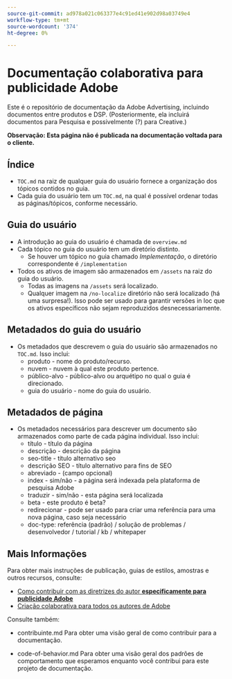 ```yaml
---
source-git-commit: ad978a021c063377e4c91ed41e902d98a03749e4
workflow-type: tm+mt
source-wordcount: '374'
ht-degree: 0%

---
```

# Documentação colaborativa para publicidade Adobe

Este é o repositório de documentação da Adobe Advertising, incluindo documentos entre produtos e DSP. (Posteriormente, ela incluirá documentos para Pesquisa e possivelmente (?) para Creative.)

**Observação: Esta página não é publicada na documentação voltada para o cliente.**

## Índice

+ `TOC.md` na raiz de qualquer guia do usuário fornece a organização dos tópicos contidos no guia.
+ Cada guia do usuário tem um `TOC.md`, na qual é possível ordenar todas as páginas/tópicos, conforme necessário.


## Guia do usuário

+ A introdução ao guia do usuário é chamada de `overview.md`
+ Cada tópico no guia do usuário tem um diretório distinto.
   + Se houver um tópico no guia chamado *Implementação*, o diretório correspondente é `/implementation`
+ Todos os ativos de imagem são armazenados em `/assets` na raiz do guia do usuário.
   + Todas as imagens na `/assets` será localizado.
   + Qualquer imagem na `/no-localize` diretório não será localizado (há uma surpresa!). Isso pode ser usado para garantir versões in loc que os ativos específicos não sejam reproduzidos desnecessariamente.

## Metadados do guia do usuário

+ Os metadados que descrevem o guia do usuário são armazenados no `TOC.md`. Isso inclui:
   + produto - nome do produto/recurso.
   + nuvem - nuvem à qual este produto pertence.
   + público-alvo - público-alvo ou arquétipo no qual o guia é direcionado.
   + guia do usuário - nome do guia do usuário.

## Metadados de página

+ Os metadados necessários para descrever um documento são armazenados como parte de cada página individual. Isso inclui:
   + título - título da página
   + descrição - descrição da página
   + seo-title - título alternativo seo
   + descrição SEO - título alternativo para fins de SEO
   + abreviado - (campo opcional)
   + index - sim/não - a página será indexada pela plataforma de pesquisa Adobe
   + traduzir - sim/não - esta página será localizada
   + beta - este produto é beta?
   + redirecionar - pode ser usado para criar uma referência para uma nova página, caso seja necessário
   + doc-type: referência (padrão) / solução de problemas / desenvolvedor / tutorial / kb / whitepaper

## Mais Informações

Para obter mais instruções de publicação, guias de estilos, amostras e outros recursos, consulte:

+ [Como contribuir com as diretrizes do autor **especificamente para publicidade Adobe**](https://wiki.corp.adobe.com/pages/viewpage.action?spaceKey=EfficientFrontier&amp;title=Contributing+Author+Guidelines+for+Advertising+Cloud+Help)
+ [Criação colaborativa para todos os autores de Adobe](https://experienceleague.adobe.com/docs/authoring-guide-exl/using/home.html)

Consulte também:

+ contribuinte.md Para obter uma visão geral de como contribuir para a documentação.

<!-- * guidelines.md For an overview on what is expected in contributions and how to compose your documentation contributions. -->
+ code-of-behavior.md Para obter uma visão geral dos padrões de comportamento que esperamos enquanto você contribui para este projeto de documentação.
